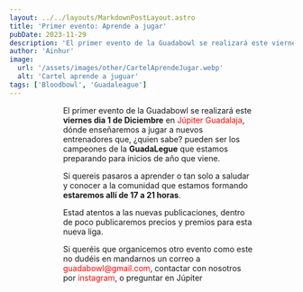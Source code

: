 ```yaml
---
layout: ../../layouts/MarkdownPostLayout.astro
title: 'Primer evento: Aprende a jugar'
pubDate: 2023-11-29
description: 'El primer evento de la Guadabowl se realizará este viernes dia 1 de Diciembre'
author: 'Ainhur'
image:
  url: '/assets/images/other/CartelAprendeJugar.webp'
  alt: 'Cartel aprende a juguar'
tags: ['Bloodbowl', 'Guadaleague']
---
```


El primer evento de la Guadabowl se realizará este **viernes dia 1 de Diciembre** en [Júpiter Guadalaja](https://www.jupiterjuegos.com/pagina/jupiter-guadalajara), dónde enseñaremos a jugar a nuevos entrenadores que, ¿quien sabe? pueden ser los campeones de la **GuadaLegue** que estamos preparando para inicios de año que viene.

Si quereis pasaros a aprender o tan solo a saludar y conocer a la comunidad que estamos formando **estaremos allí de 17 a 21 horas**.

Estad atentos a las nuevas publicaciones, dentro de poco publicaremos precios y premios para esta nueva liga.

Si queréis que organicemos otro evento como este no dudéis en mandarnos un correo a [guadabowl@gmail.com](mailto:guadabowl@gmail.com), contactar con nosotros por [instagram](https://www.instagram.com/guadabowl/), o preguntar en Júpiter

<style>
     table {
      display:block;
      max-width:600px;
      overflow-x:auto;
    }
    td,th {
      border: 1px solid #fff;
    }
    table,td {
      padding: 0.5em;
    }
    a {
      color: red;
      text-decoration: none;
    }
    img{
      width:100%
    }
    @media screen and (min-width: 636px) {
      table {
        max-width:100%;
        overflow-x:auto
      }
      img {
        width:50%;
        margin-left:25%;
      }

      img.big {
        width:100%;
      }

      h2,h3 {
        padding:0em 5em 0em 5em;
      }
      ul,li{
        margin-left: 3em;
        list-style:none;
      }
      h1 {
        text-align: center;
      }
      p {
        padding:0em 5em 0em 5em;
      }
      p {
        max-width: 90%;
        margin-left: 5%;
      }
    }
</style>
